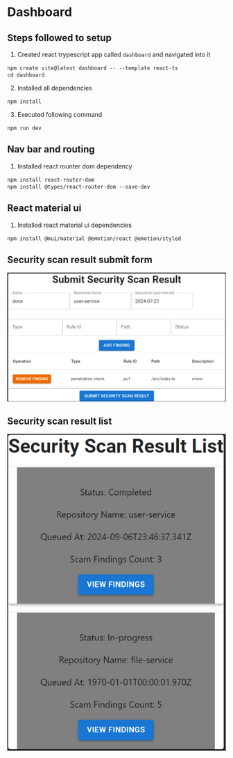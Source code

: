 # Dashboard

## Steps followed to setup

1. Created react trypescript app called `dashboard` and navigated into it
```
npm create vite@latest dashboard -- --template react-ts
cd dashboard
```
2. Installed all dependencies
```
npm install
```
3. Executed following command
```
npm run dev
```

## Nav bar and routing

1. Installed react rounter dom dependency
```
npm install react-router-dom
npm install @types/react-router-dom --save-dev
```

## React material ui

1. Installed react material ui dependencies
```
npm install @mui/material @emotion/react @emotion/styled
```

## Security scan result submit form

![submit-form](./images/security-scan-result-submit-form.png)

## Security scan result list

![result-list](./images/security-scan-result-list.png)